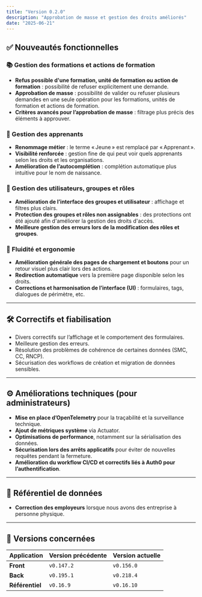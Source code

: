 ```yaml
---
title: "Version 0.2.0"
description: "Approbation de masse et gestion des droits améliorés"
date: "2025-06-21"
---
```



## ✅ Nouveautés fonctionnelles

### 📚 Gestion des formations et actions de formation
- **Refus possible d'une formation, unité de formation ou action de formation** : possibilité de refuser explicitement une demande.
- **Approbation de masse** : possibilité de valider ou refuser plusieurs demandes en une seule opération pour les formations, unités de formation et actions de formation.
- **Critères avancés pour l’approbation de masse** : filtrage plus précis des éléments à approuver.

### 👥 Gestion des apprenants
- **Renommage métier** : le terme « Jeune » est remplacé par « Apprenant ».
- **Visibilité renforcée** : gestion fine de qui peut voir quels apprenants selon les droits et les organisations.
- **Amélioration de l’autocomplétion** : complétion automatique plus intuitive pour le nom de naissance.

### 🔑 Gestion des utilisateurs, groupes et rôles
- **Amélioration de l’interface des groupes et utilisateur** : affichage et filtres plus clairs.
- **Protection des groupes et rôles non assignables** : des protections ont été ajouté afin d'améliorer la gestion des droits d'accès.
- **Meilleure gestion des erreurs lors de la modification des rôles et groupes**.

### 🔄 Fluidité et ergonomie
- **Amélioration générale des pages de chargement et boutons** pour un retour visuel plus clair lors des actions.
- **Redirection automatique** vers la première page disponible selon les droits.
- **Corrections et harmonisation de l’interface (UI)** : formulaires, tags, dialogues de périmètre, etc.

---

## 🛠️ Correctifs et fiabilisation

- Divers correctifs sur l’affichage et le comportement des formulaires.
- Meilleure gestion des erreurs.
- Résolution des problèmes de cohérence de certaines données (SMC, CC, RNCP).
- Sécurisation des workflows de création et migration de données sensibles.

---

## ⚙️ Améliorations techniques (pour administrateurs)

- **Mise en place d’OpenTelemetry** pour la traçabilité et la surveillance technique.
- **Ajout de métriques système** via Actuator.
- **Optimisations de performance**, notamment sur la sérialisation des données.
- **Sécurisation lors des arrêts applicatifs** pour éviter de nouvelles requêtes pendant la fermeture.
- **Amélioration du workflow CI/CD et correctifs liés à Auth0 pour l’authentification**.

---

## 📂 Référentiel de données

- **Correction des employeurs** lorsque nous avons des entreprise à personne physique.

---

## 📅 Versions concernées

| Application | Version précédente | Version actuelle |
| --- | --- | --- |
| **Front** | `v0.147.2` | `v0.156.0` |
| **Back** | `v0.195.1` | `v0.218.4` |
| **Référentiel** | `v0.16.9` | `v0.16.10` |
